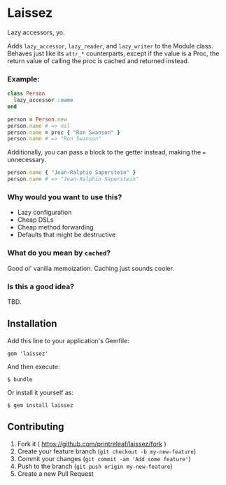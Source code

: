 # Laissez

Lazy accessors, yo.

Adds `lazy_accessor`, `lazy_reader`, and `lazy_writer` to the Module class. Behaves just like its `attr_*` counterparts, except if the value is a Proc, the return value of calling the proc is cached and returned instead.


### Example:

```ruby
class Person
  lazy_accessor :name
end

person = Person.new
person.name # => nil
person.name = proc { "Ron Swanson" }
person.name # => "Ron Swanson"
```

Additionally, you can pass a block to the getter instead, making the `=` unnecessary.

```ruby
person.name { "Jean-Ralphio Saperstein" }
person.name # => "Jean-Ralphio Saperstein"
```

### Why would you want to use this?
- Lazy configuration
- Cheap DSLs
- Cheap method forwarding
- Defaults that might be destructive

### What do you mean by `cached`?
Good ol' vanilla memoization. Caching just sounds cooler.

### Is this a good idea?
TBD.

## Installation

Add this line to your application's Gemfile:

    gem 'laissez'

And then execute:

    $ bundle

Or install it yourself as:

    $ gem install laissez

## Contributing

1. Fork it ( https://github.com/printreleaf/laissez/fork )
2. Create your feature branch (`git checkout -b my-new-feature`)
3. Commit your changes (`git commit -am 'Add some feature'`)
4. Push to the branch (`git push origin my-new-feature`)
5. Create a new Pull Request

